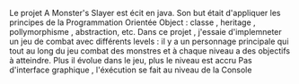Le projet A Monster's Slayer est écit en java. 
Son but était d'appliquer les principes de la Programmation Orientée Object : classe , heritage , pollymorphisme , abstraction, etc.
Dans ce projet , j'essaie d'implemneter un jeu de combat avec différents levels : il y a un personnage principale qui tout au long du jeu combat des monstres et à chaque niveau a des objectifs à atteindre.
Plus il évolue dans le jeu, plus le niveau est accru
Pas d'interface graphique , l'éxécution se fait au niveau de la Console

